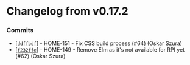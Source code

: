 # Changelog from v0.17.2
### Commits
* [[`ddffbdf`](http://github.com/oskarszura/smarthome/commit/ddffbdf429119a00fb9425203226615164913201)] - HOME-151 - Fix CSS build process (#64) (Oskar Szura)
* [[`f232ffe`](http://github.com/oskarszura/smarthome/commit/f232ffe77973ce8194cdfbb83c471469300b6388)] - HOME-149 - Remove Elm as it's not available for RPI yet (#62) (Oskar Szura)